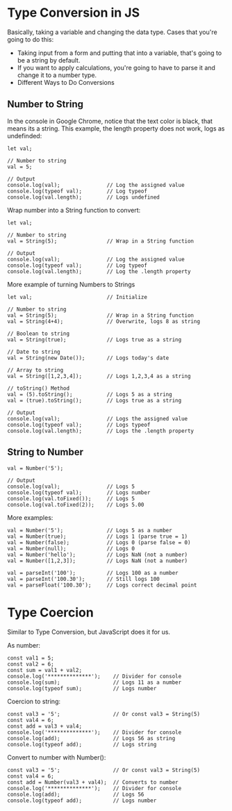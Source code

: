 # Type Conversion in JS

Basically, taking a variable and changing the data type. Cases that you're going to do this:

* Taking input from a form and putting that into a variable, that's going to be a string by default.
* If you want to apply calculations, you're going to have to parse it and change it to a number type.
* Different Ways to Do Conversions

## Number to String

In the console in Google Chrome, notice that the text color is black, that means its a string. This example, the length property does not work, logs as undefinded:

```
let val;

// Number to string
val = 5;

// Output
console.log(val);               // Log the assigned value
console.log(typeof val);        // Log typeof
console.log(val.length);        // Logs undefined
```

Wrap number into a String function to convert:

```
let val;

// Number to string
val = String(5);                // Wrap in a String function

// Output
console.log(val);               // Log the assigned value
console.log(typeof val);        // Log typeof
console.log(val.length);        // Log the .length property
```

More example of turning Numbers to Strings

```
let val;                        // Initialize

// Number to string
val = String(5);                // Wrap in a String function
val = String(4+4);              // Overwrite, logs 8 as string

// Boolean to string
val = String(true);             // Logs true as a string

// Date to string
val = String(new Date());       // Logs today's date

// Array to string
val = String([1,2,3,4]);        // Logs 1,2,3,4 as a string

// toString() Method
val = (5).toString();           // Logs 5 as a string
val = (true).toString();        // Logs true as a string

// Output
console.log(val);               // Logs the assigned value
console.log(typeof val);        // Logs typeof
console.log(val.length);        // Logs the .length property
```

## String to Number

```
val = Number('5');

// Output
console.log(val);               // Logs 5
console.log(typeof val);        // Logs number
console.log(val.toFixed());     // Logs 5 
console.log(val.toFixed(2));    // Logs 5.00
```

More examples:

```
val = Number('5');              // Logs 5 as a number
val = Number(true);             // Logs 1 (parse true = 1)
val = Number(false);            // Logs 0 (parse false = 0)
val = Number(null);             // Logs 0
val = Number('hello');          // Logs NaN (not a number)
val = Number([1,2,3]);          // Logs NaN (not a number)

val = parseInt('100');          // Logs 100 as a number
val = parseInt('100.30');       // Still logs 100
val = parseFloat('100.30');     // Logs correct decimal point
```

# Type Coercion

Similar to Type Conversion, but JavaScript does it for us.

As number:

```
const val1 = 5;
const val2 = 6;
const sum = val1 + val2;
console.log('**************');    // Divider for console
console.log(sum);                 // Logs 11 as a number
console.log(typeof sum);          // Logs number
```

Coercion to string:
```
const val3 = '5';                 // Or const val3 = String(5)
const val4 = 6;
const add = val3 + val4;
console.log('**************');    // Divider for console
console.log(add);                 // Logs 56 as string
console.log(typeof add);          // Logs string
```

Convert to number with Number():
```
const val3 = '5';                 // Or const val3 = String(5)
const val4 = 6;
const add = Number(val3 + val4);  // Converts to number
console.log('**************');    // Divider for console
console.log(add);                 // Logs 56              
console.log(typeof add);          // Logs number
```